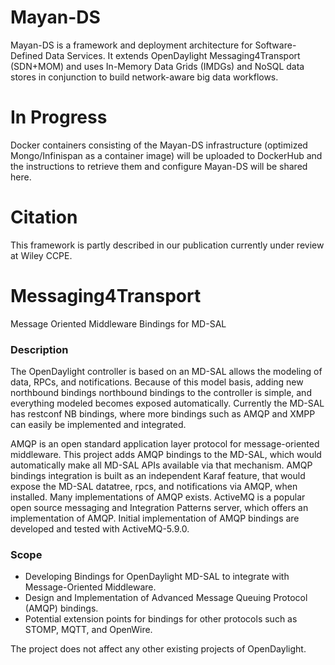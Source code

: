 Mayan-DS
========
Mayan-DS is a framework and deployment architecture for Software-Defined Data Services. It extends OpenDaylight Messaging4Transport (SDN+MOM) and uses In-Memory Data Grids (IMDGs) and NoSQL data stores in conjunction to build network-aware big data workflows.

In Progress
===========
Docker containers consisting of the Mayan-DS infrastructure (optimized Mongo/Infinispan as a container image) will be uploaded to DockerHub and the instructions to retrieve them and configure Mayan-DS will be shared here.

Citation
=========
This framework is partly described in our publication currently under review at Wiley CCPE.

Messaging4Transport
========
Message Oriented Middleware Bindings for MD-SAL

### Description  ###

The OpenDaylight controller is based on an MD-SAL allows the modeling of data, RPCs, and notifications. Because of this model basis, adding new northbound bindings northbound bindings to the controller is simple, and everything modeled becomes exposed automatically. Currently the MD-SAL has restconf NB bindings, where more bindings such as AMQP and XMPP can easily be implemented and integrated. 

AMQP is an open standard application layer protocol for message-oriented middleware. This project adds AMQP bindings to the MD-SAL, which would automatically make all MD-SAL APIs available via that mechanism. AMQP bindings integration is built as an independent Karaf feature, that would expose the MD-SAL datatree, rpcs, and notifications via AMQP, when installed. Many implementations of AMQP exists. ActiveMQ is a popular open source messaging and Integration Patterns server, which offers an implementation of AMQP. Initial implementation of AMQP bindings are developed and tested with ActiveMQ-5.9.0.

### Scope  ###

* Developing Bindings for OpenDaylight MD-SAL to integrate with Message-Oriented Middleware.
* Design and Implementation of Advanced Message Queuing Protocol (AMQP)  bindings.
* Potential extension points for bindings for other protocols such as STOMP, MQTT, and OpenWire.

The project does not affect any other existing projects of OpenDaylight.
